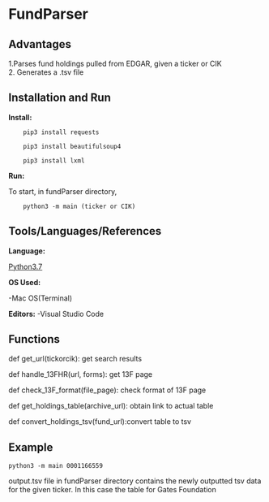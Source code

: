 # FundParser

## Advantages
1.Parses fund holdings pulled from EDGAR, given a ticker or CIK<br />
2. Generates a .tsv file



## Installation and Run 
**Install:** 

```
	pip3 install requests
```

```
	pip3 install beautifulsoup4
```

```
	pip3 install lxml
```


**Run:** 

To start, in fundParser directory, 

```
	python3 -m main (ticker or CIK)
```





## Tools/Languages/References
**Language:** 

[Python3.7](https://www.python.org/downloads/)

**OS Used:** 

-Mac OS(Terminal)

**Editors:** 
-Visual Studio Code 




## Functions

def get_url(tickorcik): get search results 

def handle_13FHR(url, forms): get 13F page 

def check_13F_format(file_page): check format of 13F page 

def get_holdings_table(archive_url): obtain link to actual table

def convert_holdings_tsv(fund_url):convert table to tsv 

## Example

```
python3 -m main 0001166559
```

output.tsv file in fundParser directory contains the newly outputted tsv data for the given ticker. In this case the table for Gates Foundation